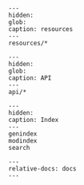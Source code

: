 <!-- markdownlint-disable MD041-->

```{toctree}
---
hidden:
glob:
caption: resources
---
resources/*
```

```{toctree}
---
hidden:
glob:
caption: API
---
api/*
```

```{toctree}
---
hidden:
caption: Index
---
genindex
modindex
search
```

```{include} ../README.md
---
relative-docs: docs
---
```
